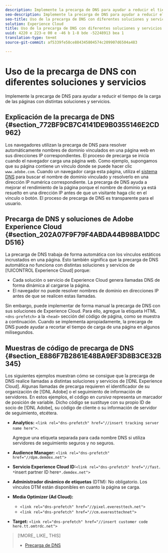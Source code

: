```yaml
---
description: Implemente la precarga de DNS para ayudar a reducir el tiempo de la carga de las páginas con distintas soluciones y servicios.
seo-description: Implemente la precarga de DNS para ayudar a reducir el tiempo de la carga de las páginas con distintas soluciones y servicios.
seo-title: Uso de la precarga de DNS con diferentes soluciones y servicios
solution: Experience Cloud
title: Uso de la precarga de DNS con diferentes soluciones y servicios
uuid: 4220 e 223-e 00 e -46 b 1-8 bde -52248913 bea 1
translation-type: tm+mt
source-git-commit: af5339fe58ce884345804574c209907d6504a483

---
```



# Uso de la precarga de DNS con diferentes soluciones y servicios

Implemente la precarga de DNS para ayudar a reducir el tiempo de la carga de las páginas con distintas soluciones y servicios.

## Explicación de la precarga de DNS {#section_772BF9CB7C4141DE9B0355146E2CD962}

Los navegadores utilizan la precarga de DNS para resolver automáticamente nombres de dominio vinculados en una página web en sus direcciones IP correspondientes. El proceso de precarga se inicia cuando el navegador carga una página web. Como ejemplo, supongamos que su página contiene un vínculo donde se puede hacer clic `www.adobe.com`. Cuando un navegador carga esta página, utiliza el [sistema DNS](https://www.networksolutions.com/support/what-is-a-domain-name-server-dns-and-how-does-it-work/) para buscar el nombre de dominio vinculado y resolverlo en una dirección IP numérica correspondiente. La precarga de DNS ayuda a mejorar el rendimiento de la página porque el nombre de dominio ya está resuelto en una dirección IP antes de que un visitante haga clic en el vínculo o botón. El proceso de precarga de DNS es transparente para el usuario.

## Precarga de DNS y soluciones de Adobe Experience Cloud {#section_202A07F9F79F4ABDA44B98BA1DDCD516}

La precarga de DNS trabaja de forma automática con los vínculos estáticos incrustados en una página. Esto también significa que la precarga de DNS automática no funciona con distintas soluciones y servicios de [!UICONTROL Experience Cloud] porque:

* Cada solución o servicio de Experience Cloud genera llamadas DNS de forma dinámica al cargarse la página.
* El navegador no puede resolver nombres de dominio en direcciones IP antes de que se realicen estas llamadas.

Sin embargo, puede implementar de forma manual la precarga de DNS con sus soluciones de Experience Cloud. Para ello, agregue la etiqueta HTML `<dns-prefetch>` a la `<head>` sección del código de página, como se muestra a continuación. Cuando se implementa apropiadamente, la precarga de DNS puede ayudar a recortar el tiempo de carga de una página en algunos milisegundos.

## Muestras de código de precarga de DNS {#section_E886F7B2861E48BA9EF3D8B3CE32B345}

Los siguientes ejemplos muestran cómo se consigue que la precarga de DNS realice llamadas a distintas soluciones y servicios de [!DNL Experience Cloud]. Algunas llamadas de precarga requieren el identificador de su organización de [!DNL Adobe] o el seguimiento de información de servidores. En estos ejemplos, el código en *cursiva* representa un marcador de posición de variable. Dicho código se sustituye con su propio ID de socio de [!DNL Adobe], su código de cliente o su información de servidor de seguimiento, etcétera.

* **Analytics:** `<link rel="dns-prefetch" href="//insert tracking server name here">`.

   Agregue una etiqueta separada para cada nombre DNS si utiliza servidores de seguimiento seguros y no seguros.

* **Audience Manager:** `<link rel="dns-prefetch" href="//dpm.demdex.net">`

* **Servicio Experience Cloud ID:**`<link rel="dns-prefetch" href="//fast. *`insert partner ID here`*.demdex.net">`

* **Administrador dinámico de etiquetas** (DTM): No obligatorio. Los vínculos DTM están disponibles en cuanto la página se carga.

* **Media Optimizer (Ad Cloud):**

   * `<link rel="dns-prefetch" href="//pixel.everesttech.net">`
   * `<link rel="dns-prefetch" href="//cm.everesttechnet">`


* **Target:** `<link rel="dns-prefetch" href="//insert customer code here.tt.omtrdc.net">`

>[!MORE_ LIKE_ THIS]
>
>* [Precarga de DNS](https://www.chromium.org/developers/design-documents/dns-prefetching)

